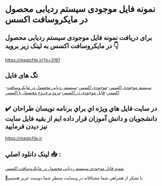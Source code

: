 # نمونه فایل موجودی سیستم ردیابی محصول در مایکروسافت اکسس

## برای دریافت نمونه فایل موجودی سیستم ردیابی محصول در مایکروسافت اکسس به لینک زیر بروید 👇

https://magicfile.ir/?p=3197

## تگ های فایل

-[سیستم موجودی اکسس](https://magicfile.ir/product/%d9%81%d8%a7%db%8c%d9%84-%d9%85%d9%88%d8%ac%d9%88%d8%af%db%8c%d8%b3%db%8c%d8%b3%d8%aa%d9%85-%d8%b1%d8%af%db%8c%d8%a7%d8%a8%db%8c-%d9%85%d8%ad%d8%b5%d9%88%d9%84-%d8%af%d8%b1-%d9%85%d8%a7%db%8c%da%a9%d8%b1%d9%88%d8%b3%d8%a7%d9%81%d8%aa-%d8%a7%da%a9%d8%b3%d8%b3/)-[موجودی اکسس](https://magicfile.ir/product/%d9%81%d8%a7%db%8c%d9%84-%d9%85%d9%88%d8%ac%d9%88%d8%af%db%8c%d8%b3%db%8c%d8%b3%d8%aa%d9%85-%d8%b1%d8%af%db%8c%d8%a7%d8%a8%db%8c-%d9%85%d8%ad%d8%b5%d9%88%d9%84-%d8%af%d8%b1-%d9%85%d8%a7%db%8c%da%a9%d8%b1%d9%88%d8%b3%d8%a7%d9%81%d8%aa-%d8%a7%da%a9%d8%b3%d8%b3/)-[سیستم ردیابی محصول در مایکروسافت اکسس](https://magicfile.ir/product/%d9%81%d8%a7%db%8c%d9%84-%d9%85%d9%88%d8%ac%d9%88%d8%af%db%8c%d8%b3%db%8c%d8%b3%d8%aa%d9%85-%d8%b1%d8%af%db%8c%d8%a7%d8%a8%db%8c-%d9%85%d8%ad%d8%b5%d9%88%d9%84-%d8%af%d8%b1-%d9%85%d8%a7%db%8c%da%a9%d8%b1%d9%88%d8%b3%d8%a7%d9%81%d8%aa-%d8%a7%da%a9%d8%b3%d8%b3/)-[فایل موجودی در اکسس](https://magicfile.ir/product/%d9%81%d8%a7%db%8c%d9%84-%d9%85%d9%88%d8%ac%d9%88%d8%af%db%8c%d8%b3%db%8c%d8%b3%d8%aa%d9%85-%d8%b1%d8%af%db%8c%d8%a7%d8%a8%db%8c-%d9%85%d8%ad%d8%b5%d9%88%d9%84-%d8%af%d8%b1-%d9%85%d8%a7%db%8c%da%a9%d8%b1%d9%88%d8%b3%d8%a7%d9%81%d8%aa-%d8%a7%da%a9%d8%b3%d8%b3/)-[ورود و خروج محصول با اکسس](https://magicfile.ir/product/%d9%81%d8%a7%db%8c%d9%84-%d9%85%d9%88%d8%ac%d9%88%d8%af%db%8c%d8%b3%db%8c%d8%b3%d8%aa%d9%85-%d8%b1%d8%af%db%8c%d8%a7%d8%a8%db%8c-%d9%85%d8%ad%d8%b5%d9%88%d9%84-%d8%af%d8%b1-%d9%85%d8%a7%db%8c%da%a9%d8%b1%d9%88%d8%b3%d8%a7%d9%81%d8%aa-%d8%a7%da%a9%d8%b3%d8%b3/)

## ✔️ در سايت فايل هاي ويژه اي براي برنامه نويسان طراحان دانشجويان و دانش آموزان قرار داده ايم از بقيه فايل سايت نيز ديدن فرماييد

https://magicfile.ir


## لينک دانلود اصلي 📥 :

[نمونه فایل موجودی سیستم ردیابی محصول در مایکروسافت اکسس](https://magicfile.ir/product/%d9%81%d8%a7%db%8c%d9%84-%d9%85%d9%88%d8%ac%d9%88%d8%af%db%8c%d8%b3%db%8c%d8%b3%d8%aa%d9%85-%d8%b1%d8%af%db%8c%d8%a7%d8%a8%db%8c-%d9%85%d8%ad%d8%b5%d9%88%d9%84-%d8%af%d8%b1-%d9%85%d8%a7%db%8c%da%a9%d8%b1%d9%88%d8%b3%d8%a7%d9%81%d8%aa-%d8%a7%da%a9%d8%b3%d8%b3/) 


🙏با تشکر از همراهي شما مشتاقانه در وبسایت منتظر شما دوست عزیز هستیم


